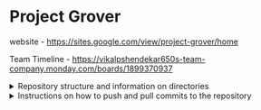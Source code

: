 # Project Grover
website - https://sites.google.com/view/project-grover/home

Team Timeline - https://vikalpshendekar650s-team-company.monday.com/boards/1899370937

<details>
<summary>Repository structure and information on directories</summary>
The repository is organized into three main directories under the root/home directory. Each directory serves a specific purpose, ensuring a clean and organized project structure.

## Directory Overview

### 1. **`admin/`**
   - **Purpose**: The `admin` directory contains files and documents related to the administration and management of the project.
   - **Contents**:
     - **[Audit](admin/audit)**: Audit documents including presentations and feedback response
     - **[Meeting Minutes]("admin/meeting%minutes")**: Agendas, minutes, and summaries of project meetings .
     - **[Decision-Making Processes](admin/decision%logs)**: Documents detailing how decisions are made within the project.

### 2. **`governance/`**
   - **Purpose**: The `governance` directory is dedicated to the policies, guidelines, and processes that govern the project.
   - **Contents**:
     - **[Project Management Plan]("governance/project%management%plan")**: Timelines, task lists, and other management-related files.
     - **[Concept of Operations]("governance/concept%of%operations")**: Concept of operations document

### 3. **`technical/`**
   - **Purpose**: The `technical` directory houses all the technical documentation, codebase, and resources related to the development of the project. This is the core directory where all technical work is organized and managed.
   - **Contents**:
     - **Source Code**: The main codebase of the project, organized by modules or components.
     - **Technical Documentation**: Manuals, API documentation, architecture diagrams, and other technical resources.
     - **Scripts & Tools**: Any scripts or tools used for building, testing, or deploying the project.
</details>

<details>
<summary>Instructions on how to push and pull commits to the repository</summary>
  
## Table of Contents
1. [Getting Started](#getting-started)
2. [Creating a New Branch](#creating-a-new-branch)
3. [Pushing Changes](#pushing-changes)
4. [Pulling Changes](#pulling-changes)
5. [Submitting a Pull Request](#submitting-a-pull-request)
6. [Branching Strategy](#branching-strategy)
7. [Pull Request Review Process](#pull-request-review-process)

## Getting Started

Before you start working on this project, ensure you have cloned the repository to your local machine:
```bash
git clone https://github.com/meh-maw/project-grover.git
cd repository-name
```
Ensure you are working in a branch other than `main` before making any changes.

## Creating a New Branch

To keep the `main` branch stable and clean, all work should be done in separate branches. Follow these steps to create a new branch:

1. **Fetch the latest changes** from the remote repository:

```bash
git fetch origin
```

2. **Create a new branch** and switch to it:

```bash
git checkout -b <your-branch-name>
```
Replace `<your-branch-name>` with a meaningful name related to the feature or bug fix you are working on.

3. **Push your branch to the remote repository**:

```bash
git push -u origin <your-branch-name>
```

## Pushing Changes

Once you have made changes in your branch, follow these steps to commit and push them:

1. **Stage the changes** you want to commit:
```bash
git add .
```

2. **Commit your changes** with a meaningful message:
```bash
git commit -m "Your commit message"
```

3. **Push your changes** to the remote branch:
```bash
git push origin <your-branch-name>
```

## Pulling Changes

Before starting new work or when you want to integrate the latest changes from the `main` branch into your branch, you should pull the latest updates:

1. **Switch to the `main` branch**:

```bash
git checkout main
```

2. **Pull the latest changes** from the remote `main` branch:

```bash
git pull origin main
```

3. **Switch back to your branch**:

```bash
git checkout <your-branch-name>
```

4. **Merge `main` into your branch** to incorporate the latest changes:

```bash
git merge main
```

## Submitting a Pull Request

When you are ready to submit your changes for review, follow these steps:

1. **Push your branch** to the remote repository:

```bash
git push origin <your-branch-name>
```

2. **Create a pull request** on GitHub:

- Go to the repository on GitHub.
- Click on the "Compare & pull request" button.
- Add a title and description for your pull request.
- Ensure the base branch is `main` and the compare branch is your branch.
- Click "Create pull request".

## Branching Strategy

We follow a branching strategy where all development is done on branches other than `main`. This helps keep the `main` branch stable and deployable. Each feature, bug fix, or task should have its own branch.

- **Feature Branches**: Branches for new features (e.g., `feature/new-login-page`).
- **Bug Fixes**: Branches for bug fixes (e.g., `bugfix/fix-login-error`).
- **Hotfixes**: Quick fixes that need to be merged into `main` immediately (e.g., `hotfix/security-patch`).

## Pull Request Review Process

All pull requests will be reviewed by at least one other team member before being merged into the `main` branch. Here's the review process:

1. **Create the pull request** as described above.
2. **Wait for a reviewer** to approve your changes. You may receive feedback or requests for changes.
3. **Make any requested changes** and push them to your branch.
4. **Once approved**, the reviewer will merge the pull request into `main`.

### Important Notes

- **Do not push directly to `main`**. Always work in a branch and submit a pull request.
- **Keep your branch updated** with `main` to avoid conflicts during the merge process.
- **Review other team members' pull requests** to help maintain code quality.
</details>
